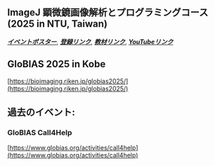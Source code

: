 ## 	ImageJ 顕微鏡画像解析とプログラミングコース (2025 in NTU, Taiwan)
***[イベントポスター](https://drive.google.com/file/d/11DaEflREvSH5XQLByhorO5-ToM6Tu5g0/view?usp=drive_link)***, 
***[登録リンク](https://docs.google.com/forms/d/e/1FAIpQLSezDJBtmgAjOasH5-3s5Sg2Fi4L837JW0q_KRdc75TsZTU3EQ/viewform)***, 
***[教材リンク](https://github.com/EABIAS/2025-ImageJ-Micro-Image-Analysis-and-Programming_Taipei)***,
***[YouTubeリンク](https://www.youtube.com/watch?v=Mma--PgdsXg&list=PL_9oCBBWdG8mLVflK-MJ3YkUPmhwpKO1s)***

## GloBIAS 2025 in Kobe
[https://bioimaging.riken.jp/globias2025/](https://bioimaging.riken.jp/globias2025/)


## 過去のイベント:
### GloBIAS Call4Help
[https://www.globias.org/activities/call4help](https://www.globias.org/activities/call4help)
